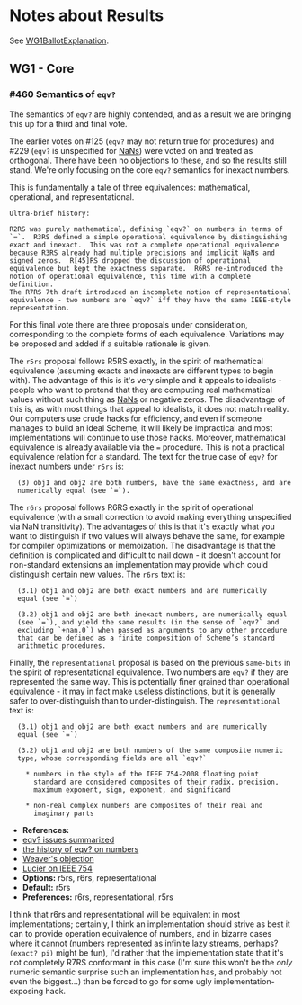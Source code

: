# Notes about Results

See [WG1BallotExplanation](WG1BallotExplanation.md).

## WG1 - Core

### #460 Semantics of `eqv?`

The semantics of `eqv?` are highly contended, and as a result we are
bringing this up for a third and final vote.

The earlier votes on #125 (`eqv?` may not return true for procedures)
and #229 (`eqv?` is unspecified for [NaNs](NaNs.md)) were voted on and treated as
orthogonal.  There have been no objections to these, and so the
results still stand.  We're only focusing on the core `eqv?` semantics
for inexact numbers.

This is fundamentally a tale of three equivalences: mathematical,
operational, and representational.

```
Ultra-brief history:

R2RS was purely mathematical, defining `eqv?` on numbers in terms of
`=`.  R3RS defined a simple operational equivalence by distinguishing
exact and inexact.  This was not a complete operational equivalence
because R3RS already had multiple precisions and implicit NaNs and
signed zeros.  R[45]RS dropped the discussion of operational
equivalence but kept the exactness separate.  R6RS re-introduced the
notion of operational equivalence, this time with a complete definition.
The R7RS 7th draft introduced an incomplete notion of representational
equivalence - two numbers are `eqv?` iff they have the same IEEE-style
representation.
```

For this final vote there are three proposals under consideration,
corresponding to the complete forms of each equivalence.  Variations
may be proposed and added if a suitable rationale is given.

The `r5rs` proposal follows R5RS exactly, in the spirit of
mathematical equivalence (assuming exacts and inexacts are different
types to begin with).  The advantage of this is it's very simple and
it appeals to idealists - people who want to pretend that they are
computing real mathematical values without such thing as [NaNs](NaNs.md) or
negative zeros.  The disadvantage of this is, as with most things that
appeal to idealists, it does not match reality.  Our computers use
crude hacks for efficiency, and even if someone manages to build an
ideal Scheme, it will likely be impractical and most implementations
will continue to use those hacks.  Moreover, mathematical equivalence
is already available via the `=` procedure.  This is not a practical
equivalence relation for a standard.  The text for the true case of
`eqv?` for inexact numbers under `r5rs` is:

```
  (3) obj1 and obj2 are both numbers, have the same exactness, and are
  numerically equal (see `=`).
```

The `r6rs` proposal follows R6RS exactly in the spirit of operational
equivalence (with a small correction to avoid making everything
unspecified via NaN transitivity).  The advantages of this is that
it's exactly what you want to distinguish if two values will always
behave the same, for example for compiler optimizations or
memoization.  The disadvantage is that the definition is complicated
and difficult to nail down - it doesn't account for non-standard
extensions an implementation may provide which could distinguish
certain new values.  The `r6rs` text is:

```
  (3.1) obj1 and obj2 are both exact numbers and are numerically
  equal (see `=`)

  (3.2) obj1 and obj2 are both inexact numbers, are numerically equal
  (see `=`), and yield the same results (in the sense of `eqv?` and
  excluding `+nan.0`) when passed as arguments to any other procedure
  that can be defined as a finite composition of Scheme’s standard
  arithmetic procedures.
```

Finally, the `representational` proposal is based on the previous
`same-bits` in the spirit of representational equivalence.  Two
numbers are `eqv?` if they are represented the same way.  This is
potentially finer grained than operational equivalence - it may in
fact make useless distinctions, but it is generally safer to
over-distinguish than to under-distinguish.  The `representational`
text is:

```
  (3.1) obj1 and obj2 are both exact numbers and are numerically
  equal (see `=`)

  (3.2) obj1 and obj2 are both numbers of the same composite numeric
  type, whose corresponding fields are all `eqv?`

    * numbers in the style of the IEEE 754-2008 floating point
      standard are considered composites of their radix, precision,
      maximum exponent, sign, exponent, and significand

    * non-real complex numbers are composites of their real and
      imaginary parts
```

* **References:**
* [eqv? issues summarized](https://groups.google.com/d/msg/scheme-reports-wg1/BGvDFtD6A1M/5pHmfXHtvEIJ)
* [the history of eqv? on numbers](https://groups.google.com/d/msg/scheme-reports-wg1/2Nv6oIND8HI/Z2HXPQMNFooJ)
* [Weaver's objection](http://lists.scheme-reports.org/pipermail/scheme-reports/2012-November/002914.html)
* [Lucier on IEEE 754](http://www.math.purdue.edu/~lucier/r7rs-eqv-discuss)
* **Options:** r5rs, r6rs, representational
* **Default:** r5rs
* **Preferences:** r6rs, representational, r5rs

I think that r6rs and representational will be equivalent in most implementations; certainly, I think an implementation should strive as best it can to provide operation equivalence of numbers, and in bizarre cases where it cannot (numbers represented as infinite lazy streams, perhaps? `(exact? pi)` might be fun), I'd rather that the implementation state that it's not completely R7RS conformant in this case (I'm sure this won't be the *only* numeric semantic surprise such an implementation has, and probably not even the biggest...) than be forced to go for some ugly implementation-exposing hack.

